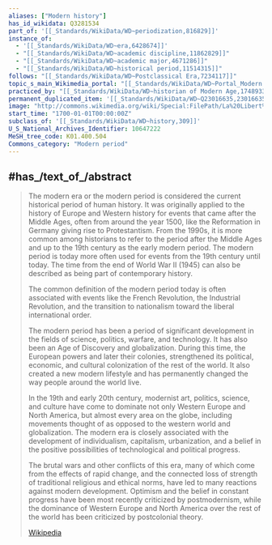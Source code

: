 ```yaml
---
aliases: ["Modern history"]
has_id_wikidata: Q3281534
part_of: '[[_Standards/WikiData/WD~periodization,816829]]'
instance_of:
  - '[[_Standards/WikiData/WD~era,6428674]]'
  - "[[_Standards/WikiData/WD~academic discipline,11862829]]"
  - "[[_Standards/WikiData/WD~academic major,4671286]]"
  - "[[_Standards/WikiData/WD~historical period,11514315]]"
follows: "[[_Standards/WikiData/WD~Postclassical Era,7234117]]"
topic_s_main_Wikimedia_portal: "[[_Standards/WikiData/WD~Portal_Modern history,13834331]]"
practiced_by: "[[_Standards/WikiData/WD~historian of Modern Age,17489339]]"
permanent_duplicated_item: '[[_Standards/WikiData/WD~Q23016635,23016635]]'
image: "http://commons.wikimedia.org/wiki/Special:FilePath/La%20Libert%C3%A9%20guidant%20le%20peuple%20-%20Eug%C3%A8ne%20Delacroix%20-%20Mus%C3%A9e%20du%20Louvre%20Peintures%20RF%20129%20-%20apr%C3%A8s%20restauration%202024.jpg"
start_time: "1700-01-01T00:00:00Z"
subclass_of: '[[_Standards/WikiData/WD~history,309]]'
U_S_National_Archives_Identifier: 10647222
MeSH_tree_code: K01.400.504
Commons_category: "Modern period"
---
```


## #has_/text_of_/abstract 

> The modern era or the modern period is considered the current historical period of human history. It was originally applied to the history of Europe and Western history for events that came after the Middle Ages, often from around the year 1500, like the Reformation in Germany giving rise to Protestantism. From the 1990s, it is more common among historians to refer to the period after the Middle Ages and up to the 19th century as the early modern period. The modern period is today more often used for events from the 19th century until today. The time from the end of World War II (1945) can also be described as being part of contemporary history.
>
> The common definition of the modern period today is often associated with events like the French Revolution, the Industrial Revolution, and the transition to nationalism toward the liberal international order.
>
> The modern period has been a period of significant development in the fields of science, politics, warfare, and technology. It has also been an Age of Discovery and globalization. During this time, the European powers and later their colonies, strengthened its political, economic, and cultural colonization of the rest of the world. It also created a new modern lifestyle and has permanently changed the way people around the world live. 
>
> In the  19th and early 20th century, modernist art, politics, science, and culture have come to dominate not only Western Europe and North America, but almost every area on the globe, including movements thought of as opposed to the western world and globalization. The modern era is closely associated with the development of individualism, capitalism, urbanization, and a belief in the positive possibilities of technological and political progress.
>
> The brutal wars and other conflicts of this era, many of which come from the effects of rapid change, and the connected loss of strength of traditional religious and ethical norms, have led to many reactions against modern development. Optimism and the belief in constant progress have been most recently criticized by postmodernism, while the dominance of Western Europe and North America over the rest of the world has been criticized by postcolonial theory.
>
> [Wikipedia](https://en.wikipedia.org/wiki/Modern%20era) 


